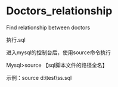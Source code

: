 # Doctors_relationship
Find relationship between doctors

执行.sql

进入mysql的控制台后，使用source命令执行

Mysql>source 【sql脚本文件的路径全名】

示例：source d:\test\ss.sql
